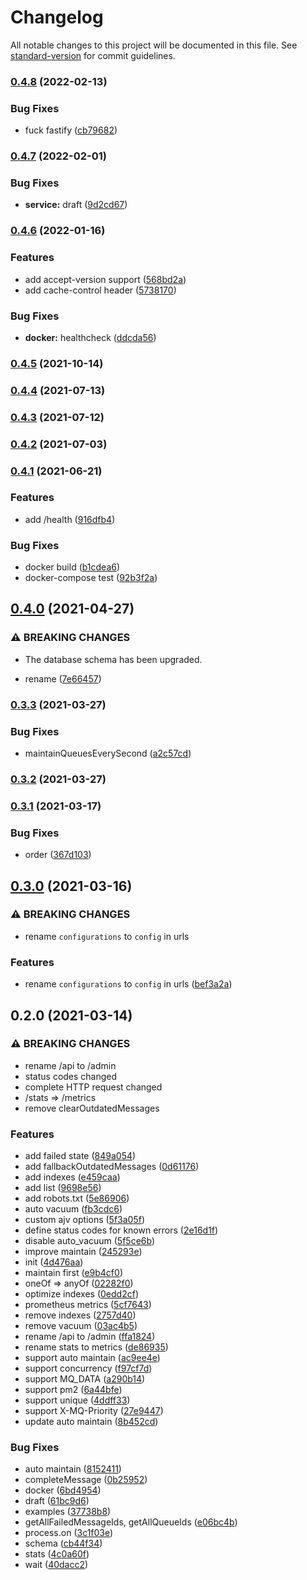 # Changelog

All notable changes to this project will be documented in this file. See [standard-version](https://github.com/conventional-changelog/standard-version) for commit guidelines.

### [0.4.8](https://github.com/BlackGlory/mq/compare/v0.4.7...v0.4.8) (2022-02-13)


### Bug Fixes

* fuck fastify ([cb79682](https://github.com/BlackGlory/mq/commit/cb79682ce08c17f70cbc6802868faa9d8ea7717e))

### [0.4.7](https://github.com/BlackGlory/mq/compare/v0.4.6...v0.4.7) (2022-02-01)


### Bug Fixes

* **service:** draft ([9d2cd67](https://github.com/BlackGlory/mq/commit/9d2cd676e95a5fa5fc75a59a491c98b6c110c7a3))

### [0.4.6](https://github.com/BlackGlory/mq/compare/v0.4.5...v0.4.6) (2022-01-16)


### Features

* add accept-version support ([568bd2a](https://github.com/BlackGlory/mq/commit/568bd2ae7ece317c0d105110236b7d93c8b414f5))
* add cache-control header ([5738170](https://github.com/BlackGlory/mq/commit/5738170224d740e7a9725029bbce6fffa0932251))


### Bug Fixes

* **docker:** healthcheck ([ddcda56](https://github.com/BlackGlory/mq/commit/ddcda560e28518983c72a726d27886eb876450f7))

### [0.4.5](https://github.com/BlackGlory/mq/compare/v0.4.4...v0.4.5) (2021-10-14)

### [0.4.4](https://github.com/BlackGlory/mq/compare/v0.4.3...v0.4.4) (2021-07-13)

### [0.4.3](https://github.com/BlackGlory/mq/compare/v0.4.2...v0.4.3) (2021-07-12)

### [0.4.2](https://github.com/BlackGlory/mq/compare/v0.4.1...v0.4.2) (2021-07-03)

### [0.4.1](https://github.com/BlackGlory/mq/compare/v0.4.0...v0.4.1) (2021-06-21)


### Features

* add /health ([916dfb4](https://github.com/BlackGlory/mq/commit/916dfb441062e6dfedccb4cb8a0d8d4944fe85f2))


### Bug Fixes

* docker build ([b1cdea6](https://github.com/BlackGlory/mq/commit/b1cdea69fb6da13c88b5043b92be2957000e6233))
* docker-compose test ([92b3f2a](https://github.com/BlackGlory/mq/commit/92b3f2a16be29d4e1a870e9897a3c8351a4d41ef))

## [0.4.0](https://github.com/BlackGlory/mq/compare/v0.3.3...v0.4.0) (2021-04-27)


### ⚠ BREAKING CHANGES

* The database schema has been upgraded.

* rename ([7e66457](https://github.com/BlackGlory/mq/commit/7e66457922ac1c3deddcaaec9733776306565d4f))

### [0.3.3](https://github.com/BlackGlory/mq/compare/v0.3.2...v0.3.3) (2021-03-27)


### Bug Fixes

* maintainQueuesEverySecond ([a2c57cd](https://github.com/BlackGlory/mq/commit/a2c57cd5db1cf3a4feef6843c66199fc76fa2f03))

### [0.3.2](https://github.com/BlackGlory/mq/compare/v0.3.1...v0.3.2) (2021-03-27)

### [0.3.1](https://github.com/BlackGlory/mq/compare/v0.3.0...v0.3.1) (2021-03-17)


### Bug Fixes

* order ([367d103](https://github.com/BlackGlory/mq/commit/367d103a25c825e7bfc23a12b00270b7c9840751))

## [0.3.0](https://github.com/BlackGlory/mq/compare/v0.2.0...v0.3.0) (2021-03-16)


### ⚠ BREAKING CHANGES

* rename `configurations` to `config` in urls

### Features

* rename `configurations` to `config` in urls ([bef3a2a](https://github.com/BlackGlory/mq/commit/bef3a2a4f1eb595d469930af6ff26a4a7a9daf0d))

## 0.2.0 (2021-03-14)


### ⚠ BREAKING CHANGES

* rename /api to /admin
* status codes changed
* complete HTTP request changed
* /stats => /metrics
* remove clearOutdatedMessages

### Features

* add failed state ([849a054](https://github.com/BlackGlory/mq/commit/849a0548ed4df71926daecad2c0ab5baace932b6))
* add fallbackOutdatedMessages ([0d61176](https://github.com/BlackGlory/mq/commit/0d61176fb0ff971c09a2af311819e664fbc18f3b))
* add indexes ([e459caa](https://github.com/BlackGlory/mq/commit/e459caa6fa5108094a1f4c44a91b634fa72e3a8e))
* add list ([9698e56](https://github.com/BlackGlory/mq/commit/9698e5656e8bd92a02d02371079789286889dc65))
* add robots.txt ([5e86906](https://github.com/BlackGlory/mq/commit/5e869064906ad8519056977992931f7c7a547a00))
* auto vacuum ([fb3cdc6](https://github.com/BlackGlory/mq/commit/fb3cdc61ee5674ee084130a8df948553861d2ae2))
* custom ajv options ([5f3a05f](https://github.com/BlackGlory/mq/commit/5f3a05f9a662ab5843caefbc46cdf413a271bf94))
* define status codes for known errors ([2e16d1f](https://github.com/BlackGlory/mq/commit/2e16d1fdf73c30eb3200e27636ef4e02b5cb9858))
* disable auto_vacuum ([5f5ce6b](https://github.com/BlackGlory/mq/commit/5f5ce6b831319007b90880bdcf6e0637aba4a0ef))
* improve maintain ([245293e](https://github.com/BlackGlory/mq/commit/245293ed57d7096c4d128787a6949a86bc3f1835))
* init ([4d476aa](https://github.com/BlackGlory/mq/commit/4d476aa69e704d58f2dea7aa509d9bd684404df2))
* maintain first ([e9b4cf0](https://github.com/BlackGlory/mq/commit/e9b4cf04ad85ac82dda5c69e55ed15a390e95dac))
* oneOf => anyOf ([02282f0](https://github.com/BlackGlory/mq/commit/02282f0e6191a66eb90796239d863365789d6e90))
* optimize indexes ([0edd2cf](https://github.com/BlackGlory/mq/commit/0edd2cfd331c691dbc2e34d3a1709010765cc9a2))
* prometheus metrics ([5cf7643](https://github.com/BlackGlory/mq/commit/5cf76437ad34593740776d68e17f2a1ca349dc09))
* remove indexes ([2757d40](https://github.com/BlackGlory/mq/commit/2757d402ffcda49c61e43da62b1369dee8c26d05))
* remove vacuum ([03ac4b5](https://github.com/BlackGlory/mq/commit/03ac4b5a55d69f0652ca5bf6d043331c4f12bb0f))
* rename /api to /admin ([ffa1824](https://github.com/BlackGlory/mq/commit/ffa1824f80fd5012ba6f3e2ad3a2009e25e4ee7c))
* rename stats to metrics ([de86935](https://github.com/BlackGlory/mq/commit/de869353d5d57690a11351f5b43ac04f096ab6e7))
* support auto maintain ([ac9ee4e](https://github.com/BlackGlory/mq/commit/ac9ee4e5d59de75c9a08f1700b683cae21d1114e))
* support concurrency ([f97cf7d](https://github.com/BlackGlory/mq/commit/f97cf7d9edf7169dffdc6409b40b8b6a356dbfe9))
* support MQ_DATA ([a290b14](https://github.com/BlackGlory/mq/commit/a290b14522a237f61c9f10147c44018af3265c18))
* support pm2 ([6a44bfe](https://github.com/BlackGlory/mq/commit/6a44bfebd8472ac57521b8dcaced5bcc61ff040d))
* support unique ([4ddff33](https://github.com/BlackGlory/mq/commit/4ddff333d8c755ae57a299e98c32a9a1e6f233d6))
* support X-MQ-Priority ([27e9447](https://github.com/BlackGlory/mq/commit/27e9447e9bbcc47157720cc231d40a181fcac240))
* update auto maintain ([8b452cd](https://github.com/BlackGlory/mq/commit/8b452cdf26420c541fc661521ae69046841bd146))


### Bug Fixes

* auto maintain ([8152411](https://github.com/BlackGlory/mq/commit/815241152e47e572eb5f28f55bf19a79af441d91))
* completeMessage ([0b25952](https://github.com/BlackGlory/mq/commit/0b25952b9d3df7021e5ec37da3425b3ec1ae7a36))
* docker ([6bd4954](https://github.com/BlackGlory/mq/commit/6bd49544b115a335887d0b8bb82dd41c498b347c))
* draft ([61bc9d6](https://github.com/BlackGlory/mq/commit/61bc9d60b95d2b3b9eb0333381edb61cb863db5b))
* examples ([37738b8](https://github.com/BlackGlory/mq/commit/37738b8be593c18a6f7acbda59388ee69b86d120))
* getAllFailedMessageIds, getAllQueueIds ([e06bc4b](https://github.com/BlackGlory/mq/commit/e06bc4b71e9e08d11802fcaaa91415a478ffaea4))
* process.on ([3c1f03e](https://github.com/BlackGlory/mq/commit/3c1f03e1d132c0629837fae9dd3c33ab31eab155))
* schema ([cb44f34](https://github.com/BlackGlory/mq/commit/cb44f34f46524d1f70e28ec66d723a2d3a5651bc))
* stats ([4c0a60f](https://github.com/BlackGlory/mq/commit/4c0a60f855c61b36a030301991dc14fa1dec4318))
* wait ([40dacc2](https://github.com/BlackGlory/mq/commit/40dacc2ee566ca255516d88bbe8429adee570375))
